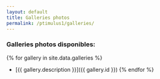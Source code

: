 ```yaml
---
layout: default
title: Galleries photos
permalink: /ptimulus1/galleries/
---
```


### Galleries photos disponibles:

{% for gallery in site.data.galleries %}
- [{{ gallery.description }}]({{ gallery.id }})
{% endfor %}
